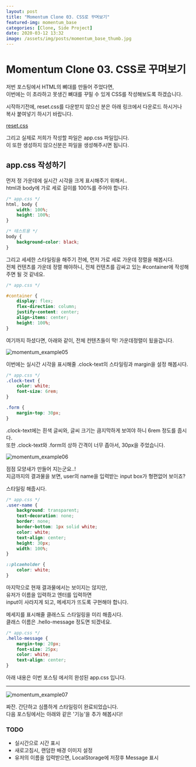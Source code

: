 ```yaml
---
layout: post
title: "Momentum Clone 03. CSS로 꾸며보기"
featured-img: momentum_base
categories: [Clone, Side Project]
date: 2020-03-12 13:32
image: /assets/img/posts/momentum_base_thumb.jpg
---
```


# Momentum Clone 03. CSS로 꾸며보기

저번 포스팅에서 HTML의 뼈대를 만들어 주었다면,
<br>
이번에는 이 초라하고 못생긴 뼈대를 꾸밀 수 있게 CSS를 작성해보도록 하겠습니다.

시작하기전에, reset.css를 다운받지 않으신 분은 아래 링크에서 다운로드 하시거나
<br>
복사 붙여넣기 하시기 바랍니다.

[reset.css](https://gist.github.com/DavidWells/18e73022e723037a50d6)

그리고 실제로 저희가 작성할 파일은 app.css 파일입니다.
<br>
이 또한 생성하지 않으신분은 파일을 생성해주시면 됩니다.

## app.css 작성하기

먼저 정 가운데에 실시간 시각을 크게 표시해주기 위해서..
<br>
html과 body에 가로 세로 길이를 100%를 주어야 합니다.

```css
/* app.css */
html, body {
    width: 100%;
    height: 100%;
}

/* 테스트용 */
body {
    background-color: black;
}
```

그리고 세세한 스타일링을 해주기 전에, 먼저 가로 세로 가운데 정렬을 해봅시다.
<br>
전체 컨텐츠를 가운데 정렬 해야하니, 전체 컨텐츠를 감싸고 있는 #container에 작성해주면 될 것 같네요.

```css
/* app.css */

#container {
    display: flex;
    flex-direction: column;
    justify-content: center;
    align-items: center;
    height: 100%;
}
```

여기까지 하셨다면, 아래와 같이, 전체 컨텐츠들이 딱! 가운데정렬이 됬을겁니다.

![momentum_example05](https://gwanwoodev.github.io/assets/upload/momentum_example05.jpg)

이번에는 실시간 시각을 표시해줄 .clock-text의 스타일링과 margin을 설정 해봅시다.

```css
/* app.css */
.clock-text {
    color: white;
    font-size: 6rem;
}

.form {
    margin-top: 30px;
}
```

.clock-text에는 흰색 글씨와, 글씨 크기는 큼지막하게 보여야 하니 6rem 정도를 줍시다.
<br>
또한 .clock-text와 .form의 상하 간격이 너무 좁아서, 30px을 주었습니다.

![momentum_example06](https://gwanwoodev.github.io/assets/upload/momentum_example06.jpg)

점점 모양새가 만들어 지는군요..!
<br>
지금까지의 결과물을 보면, user의 name을 입력받는 input box가 형편없어 보이죠?

스타일링 해줍시다.

```css
/* app.css */
.user-name {
    background: transparent;
    text-decoration: none;
    border: none;
    border-bottom: 1px solid white;
    color: white;
    text-align: center;
    height: 30px;
    width: 100%;
}

::plcaeholder {
    color: white;
}
```

마지막으로 현재 결과물에서는 보이지는 않지만,
<br>
유저가 이름을 입력하고 엔터를 입력하면
<br>
input이 사라지게 되고, 메세지가 뜨도록 구현해야 합니다.

메세지를 표시해줄 클래스도 스타일링을 미리 해줍시다.
<br>
클래스 이름은 .hello-message 정도면 되겠네요.

```css
/* app.css */
.hello-message {
    margin-top: 20px;
    font-size: 25px;
    color: white;
    text-align: center;
}
```

아래 내용은 이번 포스팅 에서의 완성된 app.css 입니다.

<script src="https://gist.github.com/gwanwoodev/83aecb3d8eb4c3a31c766424f886a031.js"></script>

***

![momentum_example07](https://gwanwoodev.github.io/assets/upload/momentum_example07.jpg)

짜잔. 간단하고 심플하게 스타일링이 완료되었습니다.
<br>
다음 포스팅에서는 아래와 같은 '기능'을 추가 해봅시다!

### TODO

* 실시간으로 시간 표시
* 새로고침시, 랜덤한 배경 이미지 설정
* 유저의 이름을 입력받으면, LocalStorage에 저장후 Message 표시